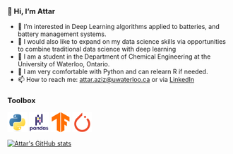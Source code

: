 ### 👋 Hi, I’m Attar

 - 🔋 I’m interested in Deep Learning algorithms applied to batteries, and battery management systems.
 - 👀 I would also like to expand on my data science skills via opportunities to combine traditional data science with deep learning
 - :school: I am a student in the Department of Chemical Engineering at the University of Waterloo, Ontario.
 - :toolbox: I am very comfortable with Python and can relearn R if needed.
 - 📫 How to reach me: attar.aziz@uwaterloo.ca or via [LinkedIn](https://www.linkedin.com/in/attar-aziz-che/)

### Toolbox

<img src="https://raw.githubusercontent.com/devicons/devicon/master/icons/python/python-original.svg" alt="Python Logo" width="45" height="45"/> <img src="https://raw.githubusercontent.com/devicons/devicon/master/icons/pandas/pandas-original-wordmark.svg" alt="Pandas Logo" width="45" height="45"/> <img src="https://raw.githubusercontent.com/devicons/devicon/master/icons/tensorflow/tensorflow-original.svg" width="45" height="45"/> <img src="https://raw.githubusercontent.com/devicons/devicon/master/icons/pytorch/pytorch-original.svg" width="45" height="45"/>

[![Attar's GitHub stats](https://github-readme-stats.vercel.app/api?username=att-ar&count_private=True&show_icons=True&theme=vue&hide=contribs,stars)](https://github.com/anuraghazra/github-readme-stats)
<!---
att-ar/att-ar is a ✨ special ✨ repository because its `README.md` (this file) appears on your GitHub profile.
You can click the Preview link to take a look at your changes.
--->
